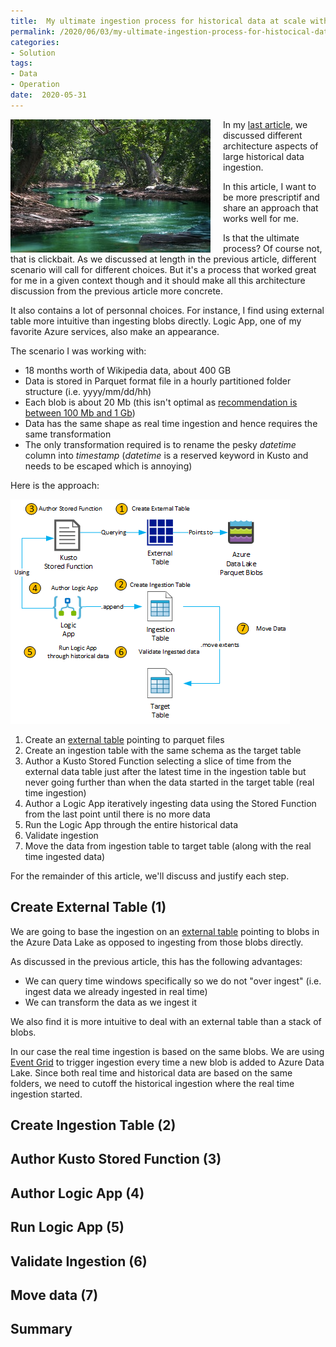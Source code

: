 ```yaml
---
title:  My ultimate ingestion process for historical data at scale with Kusto
permalink: /2020/06/03/my-ultimate-ingestion-process-for-histocical-data-at-scale-with-kusto
categories:
- Solution
tags:
- Data
- Operation
date:  2020-05-31
---
```

<img style="float:left;padding-right:20px;" title="From pexels.com" src="/assets/posts/2020/2/my-ultimate-ingestion-process-for-histocical-data-at-scale-with-kusto/body-of-water-between-green-leaf-trees-709552.jpg" />

In my [last article](/2020/06/03/ingesting-histocical-data-at-scale-with-kusto), we discussed different architecture aspects of large historical data ingestion.

In this article, I want to be more prescriptif and share an approach that works well for me.

Is that the ultimate process?  Of course not, that is clickbait.  As we discussed at length in the previous article, different scenario will call for different choices.  But it's a process that worked great for me in a given context though and it should make all this architecture discussion from the previous article more concrete.

It also contains a lot of personnal choices.  For instance, I find using external table more intuitive than ingesting blobs directly.  Logic App, one of my favorite Azure services, also make an appearance.  

The scenario I was working with:

* 18 months worth of Wikipedia data, about 400 GB
*   Data is stored in Parquet format file in a hourly partitioned folder structure (i.e. yyyy/mm/dd/hh)
*   Each blob is about 20 Mb (this isn't optimal as [recommendation is between 100 Mb and 1 Gb](https://docs.microsoft.com/en-us/azure/data-explorer/ingest-data-overview#comparing-ingestion-methods-and-tools))
*   Data has the same shape as real time ingestion and hence requires the same transformation
*   The only transformation required is to rename the pesky *datetime* column into *timestamp* (*datetime* is a reserved keyword in Kusto and needs to be escaped which is annoying)

Here is the approach:

![approach / process](/assets/posts/2020/2/my-ultimate-ingestion-process-for-histocical-data-at-scale-with-kusto/process.png)

1. Create an [external table](https://docs.microsoft.com/en-us/azure/data-explorer/kusto/query/schema-entities/externaltables) pointing to parquet files
1. Create an ingestion table with the same schema as the target table
1. Author a Kusto Stored Function selecting a slice of time from the external data table just after the latest time in the ingestion table but never going further than when the data started in the target table (real time ingestion)
1. Author a Logic App iteratively ingesting data using the Stored Function from the last point until there is no more data
1. Run the Logic App through the entire historical data
1. Validate ingestion
1. Move the data from ingestion table to target table (along with the real time ingested data)

For the remainder of this article, we'll discuss and justify each step.

## Create External Table (1)

We are going to base the ingestion on an [external table](https://docs.microsoft.com/en-us/azure/data-explorer/kusto/query/schema-entities/externaltables) pointing to blobs in the Azure Data Lake as opposed to ingesting from those blobs directly.

As discussed in the previous article, this has the following advantages:

* We can query time windows specifically so we do not "over ingest" (i.e. ingest data we already ingested in real time)
* We can transform the data as we ingest it

We also find it is more intuitive to deal with an external table than a stack of blobs.

In our case the real time ingestion is based on the same blobs.  We are using [Event Grid](https://docs.microsoft.com/en-us/azure/data-explorer/kusto/management/data-ingestion/eventgrid) to trigger ingestion every time a new blob is added to Azure Data Lake.  Since both real time and historical data are based on the same folders, we need to cutoff the historical ingestion where the real time ingestion started.


## Create Ingestion Table (2)

## Author Kusto Stored Function (3)

## Author Logic App (4)

## Run Logic App (5)

## Validate Ingestion (6)

## Move data (7)

## Summary